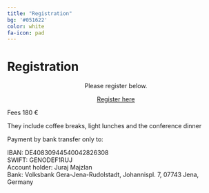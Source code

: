 ```yaml
---
title: "Registration"
bg: '#051622'
color: white
fa-icon: pad
---
```

# Registration

<p align="center">
Please register below.
</p>

<div align="center">
<a href="https://docs.google.com/forms/d/e/1FAIpQLSelUYP4soZoXnQ5nTyGOUSD9vPDzPeWbFvYKkJEw3qdN_33cQ/viewform?usp=pp_url" class="btn vspace btn-success btn-lg mr-1" role="button"><i class="fa fa-arrow-right" aria-hidden="true"></i> Register here</a>
</div>



Fees 180 €

They include coffee breaks, light lunches and the conference dinner

Payment by bank transfer only to:

IBAN: DE40830944540042826308  
SWIFT: GENODEF1RUJ  
Account holder: Juraj Majzlan  
Bank: Volksbank Gera-Jena-Rudolstadt, Johannispl. 7, 07743 Jena, Germany

